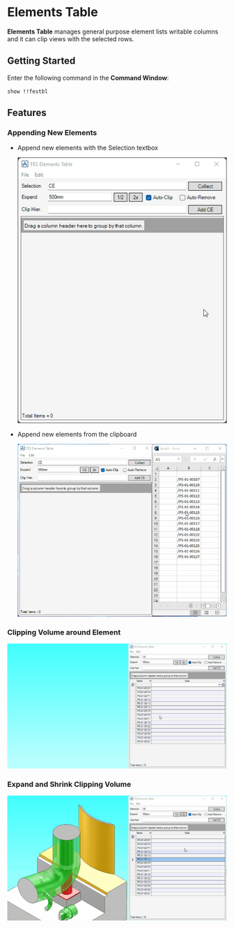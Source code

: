 # Elements Table

**Elements Table** manages general purpose element lists writable columns and it can clip views with the selected rows.

## Getting Started

Enter the following command in the **Command Window**:

```pml
show !!festbl
```

## Features

### Appending New Elements

- Append new elements with the Selection textbox

  ![Appending from Selection](assets/append_selection.gif)

- Append new elements from the clipboard

  ![Appending from Clipboard](assets/append_clipboard.gif)

### Clipping Volume around Element

![Clip Element](assets/clip.gif)

### Expand and Shrink Clipping Volume

![Expand and Shrink](assets/expand.gif)
